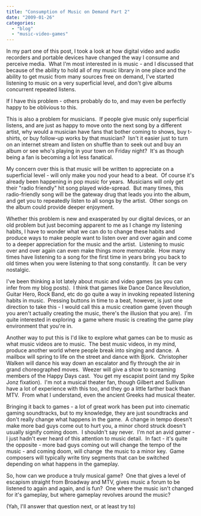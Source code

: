 ```yaml
---
title: "Consumption of Music on Demand Part 2"
date: "2009-01-26"
categories:
  - "blog"
  - "music-video-games"
---
```


In my part one of this post, I took a look at how digital video and audio recorders and portable devices have changed the way I consume and perceive media.  What I'm most interested in is music - and I discussed that because of the ability to hold all of my music library in one place and the ability to get music from many sources free on demand, I've started listening to music on a very superficial level, and don't give albums concurrent repeated listens.

If I have this problem - others probably do to, and may even be perfectly happy to be oblivious to this.

This is also a problem for musicians.  If people give music only superficial listens, and are just as happy to move onto the next song by a different artist, why would a musician have fans that bother coming to shows, buy t-shirts, or buy follow-up works by that musician?  Isn't it easier just to turn on an internet stream and listen on shuffle than to seek out and buy an album or see who's playing in your town on Friday night?  It's as though being a fan is becoming a lot less fanatical.

My concern over this is that music will be written to appreciate on a superficial level - will only make you nod your head to a beat.  Of course it's already been happening in pop music for years.  Musicians will only get their "radio friendly" hit song played wide-spread.  But many times, this radio-friendly song will be the gateway drug that leads you into the album, and get you to repeatedly listen to all songs by the artist.  Other songs on the album could provide deeper enjoyment.

Whether this problem is new and exasperated by our digital devices, or an old problem but just becoming apparent to me as I change my listening habits, I have to wonder what we can do to change these habits and produce ways to make people want to listen over and over again and come to a deeper appreciation for the music and the artist.  Listening to music over and over again can even make things more memorable.  How many times have listening to a song for the first time in years bring you back to old times when you were listening to that song constantly.  It can be very nostalgic.

I've been thinking a lot lately about music and video games (as you can infer from my blog posts).  I think that games like Dance Dance Revolution, Guitar Hero, Rock Band, etc do go quite a way in invoking repeated listening habits in music.  Pressing buttons in time to a beat, however, is just one direction to take this - I would call this a music creation game (even though you aren't actually creating the music, there's the illusion that you are).  I'm quite interested in exploring  a game where music is creating the game play environment that you're in.

Another way to put this is I'd like to explore what games can be to music as what music videos are to music.  The best music videos, in my mind, produce another world where people break into singing and dance.  A mailbox will spring to life on the street and dance with Bjork.  Christopher Walken will dance his way down an escalator and fly through the air in grand choreographed moves.  Weezer will give a show to screaming members of the Happy Days cast.  You get my escapist point (and my Spike Jonz fixation).  I'm not a musical theater fan, though Gilbert and Sullivan have a lot of experience with this too, and they go a little farther back than MTV.  From what I understand, even the ancient Greeks had musical theater.

Bringing it back to games - a lot of great work has been put into cinematic gaming soundtracks, but to my knowledge, they are just soundtracks and don't really change what happens in the game.  A change in tempo doesn't make more bad guys come out to hurt you, a minor chord struck doesn't usually signify coming doom.  I shouldn't say never.  I'm not an avid gamer - I just hadn't ever heard of this attention to music detail.  In fact - it's quite the opposite - more bad guys coming out will change the tempo of the music - and coming doom, will change  the music to a minor key.  Game composers will typically write tiny segments that can be switched depending on what happens in the gameplay.

So, how can we produce a truly musical game?  One that gives a level of escapism straight from Broadway and MTV, gives music a forum to be listened to again and again, and is fun?  One where the music isn't changed for it's gameplay, but where gameplay revolves around the music?

(Yah, I'll answer that question next, or at least try to)
